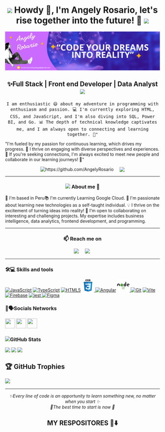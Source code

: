 <h1 align='center'> <img height="80"src="https://media1.giphy.com/media/v1.Y2lkPTc5MGI3NjExeGV5bzg5bGFtdWdhcDJ2bHB5dWFiZ2w2YXB2ZnJ4ZW5raHl5MXYxYSZlcD12MV9pbnRlcm5hbF9naWZfYnlfaWQmY3Q9Zw/aQwvKKi4Lv3t63nZl9/giphy.gif"/> Howdy 👋, I'm Angely Rosario, let's rise together into the future! 🚀 <img src="https://media0.giphy.com/media/v1.Y2lkPTc5MGI3NjExNnJ5b3BqcGhnbTh4M2FqYnJueXhpdzRodnI3cHRibXRtNDQ2bWFqaSZlcD12MV9pbnRlcm5hbF9naWZfYnlfaWQmY3Q9cw/hiJ9ypGI5tIKdwKoK2/giphy.gif" width="50"></h1>


![bannerCover](https://github.com/AngelyRosario/AngelyRosario/blob/a7d7d7d8d099540f21c109f9b1ce6ccb61ebb9ea/angely.png)

  <h2 align='center'><b>✨Full Stack | Front end Developer | Data Analyst</b><img src='https://github.com/Rishit-dagli/Rishit-dagli/blob/master/images/octocat-anime.gif' width='25'></h2>
<p align="center">
<samp>I am enthusiastic 😃 about my adventure in programming with enthusiasm and passion. 💻 I'm currently exploring HTML, CSS, and JavaScript, and I'm also diving into SQL, Power BI, and Go. 📊 The depth of technical knowledge captivates me, and I am always open to connecting and learning together. 🚀"</samp>

"I'm fueled by my passion for continuous learning, which drives my progress. 🚀 I thrive on engaging with diverse perspectives and experiences. 🌟 If you're seeking connections, I'm always excited to meet new people and collaborate in our learning journeys! 👋"

 <p align="center"> <img src="https://komarev.com/ghpvc/?username=AngelyRosario" alt="https://github.com/AngelyRosario" align="center" />&nbsp;&nbsp;&nbsp;&nbsp;
  <a href="https://www.github.com/AngelyRosario" target="_blank" rel="noreferrer"><img
src="https://img.shields.io/github/followers/AngelyRosario?logo=github&style=for-the-badge&color=facc15&labelColor=8a2be2" align="center" /></a></p>

</p>  
 <hr>
<h3 align='center'><img height="50"src="https://media0.giphy.com/media/v1.Y2lkPTc5MGI3NjExazBoZ2pqNzE0YnhqMWttMDJjOHE2MzVkc3hvYWExaTR4NnM0NXNqbyZlcD12MV9pbnRlcm5hbF9naWZfYnlfaWQmY3Q9cw/dUrwf15oqr6Dds6g6U/giphy.gif"/> About me 🌟 </h3>
📍 I'm based in Peru📚 I'm currently Learning Google Cloud.
🚀 I'm passionate about learning new technologies as a self-taught individual.
💡 I thrive on the excitement of turning ideas into reality!
🤝 I'm open to collaborating on interesting and challenging projects. My expertise includes business intelligence, data analytics, frontend development, and programming.

<hr>
<h3  align="center">📫 Reach me on</h3>
  <p align='center'>
   <a target="_blank" href="https://www.linkedin.com/in/angely-karen-rosario-topalaya-338301202/"><img src="https://img.shields.io/badge/-LinkedIn-0077B5?style=for-the-badge&logo=Linkedin&logoColor=white"></img></a>&nbsp;&nbsp;&nbsp;&nbsp;
<a target="_blank" href="karenrosariotopalaya@gmail.com"><img src="https://img.shields.io/badge/-Gmail-D14836?style=for-the-badge&logo=Gmail&logoColor=white"></img></a>&nbsp;

<hr>
<h3>🛠️💻 Skills and tools </h3>

<p>
<a href="https://developer.mozilla.org/en-US/docs/Web/JavaScript" target="_blank" rel="noreferrer"><img src="https://raw.githubusercontent.com/danielcranney/readme-generator/main/public/icons/skills/javascript-colored.svg" width="36" height="36" alt="JavaScript" /></a>
<a href="https://www.typescriptlang.org/" target="_blank" rel="noreferrer"><img src="https://raw.githubusercontent.com/danielcranney/readme-generator/main/public/icons/skills/typescript-colored.svg" width="36" height="36" alt="TypeScript" /></a>
<a href="https://developer.mozilla.org/en-US/docs/Glossary/HTML5" target="_blank" rel="noreferrer"><img src="https://raw.githubusercontent.com/danielcranney/readme-generator/main/public/icons/skills/html5-colored.svg" width="36" height="36" alt="HTML5" /></a>
<a href="https://www.w3schools.com/css/" target="_blank" rel="noreferrer"> <img src="https://raw.githubusercontent.com/devicons/devicon/master/icons/css3/css3-original-wordmark.svg" alt="css3" width="40" height="40"/> </a>
<a href="https://angular.io/" target="_blank" rel="noreferrer"><img src="https://raw.githubusercontent.com/danielcranney/readme-generator/main/public/icons/skills/angularjs-colored.svg" width="36" height="36" alt="Angular" /></a>
<a href="https://nodejs.org" target="_blank" rel="noreferrer"> <img src="https://raw.githubusercontent.com/devicons/devicon/master/icons/nodejs/nodejs-original-wordmark.svg" alt="nodejs" width="40" height="40"/>
<a href="https://git-scm.com/" target="_blank" rel="noreferrer"><img src="https://raw.githubusercontent.com/danielcranney/readme-generator/main/public/icons/skills/git-colored.svg" width="36" height="36" alt="Git" /></a>
<a href="https://vitejs.dev/" target="_blank" rel="noreferrer"><img src="https://raw.githubusercontent.com/danielcranney/readme-generator/main/public/icons/skills/vite-colored.svg" width="36" height="36" alt="Vite" /></a>
<a href="https://firebase.google.com/" target="_blank" rel="noreferrer"><img src="https://raw.githubusercontent.com/danielcranney/readme-generator/main/public/icons/skills/firebase-colored.svg" width="36" height="36" alt="Firebase" /></a>
</a> <a href="https://jestjs.io" target="_blank" rel="noreferrer"> <img src="https://www.vectorlogo.zone/logos/jestjsio/jestjsio-icon.svg" alt="jest" width="40" height="40"/> </a>
<a href="https://www.figma.com/" target="_blank" rel="noreferrer"><img src="https://raw.githubusercontent.com/danielcranney/readme-generator/main/public/icons/skills/figma-colored.svg" width="36" height="36" alt="Figma" /></a>

</p>

<h3>💬🗣️Socials Networks</h3>

<p align="left"> 
<a href="https://discord.com/users/AngelyRosario" target="_blank" rel="noreferrer"><img src="https://raw.githubusercontent.com/danielcranney/readme-generator/main/public/icons/socials/discord.svg" width="32" height="32" /></a>
<a href="https://github.com/AngelyRosario" target="_blank" rel="noreferrer"><img src="https://raw.githubusercontent.com/danielcranney/readme-generator/main/public/icons/socials/github.svg" width="32" height="32" /></a>
<a href="https://www.linkedin.com/in/angely-karen-rosario-topalaya-338301202/" target="_blank" rel="noreferrer"><img src="https://raw.githubusercontent.com/danielcranney/readme-generator/main/public/icons/socials/linkedin.svg" width="32" height="32" /></a>

</p>

<h3><img src='https://github.com/Rishit-dagli/Rishit-dagli/blob/master/images/octocat-anime.gif' width='50'>GitHub Stats</h3>

![](https://github-readme-stats.vercel.app/api?username=AngelyRosario&theme=jolly&hide_border=false&include_all_commits=true&count_private=true)
![](https://github-readme-streak-stats.herokuapp.com/?user=AngelyRosario&theme=jolly&hide_border=false)
![](https://github-readme-stats.vercel.app/api/top-langs/?username=AngelyRosario&theme=jolly&hide_border=false&include_all_commits=true&count_private=true&layout=compact)

## 🏆 GitHub Trophies

![](https://github-profile-trophy.vercel.app/?username=AngelyRosario&theme=dracula&no-frame=false&no-bg=true&margin-w=4)

<hr>
<p align="center">
   <i> ✨Every line of code is an opportunity to learn something new, no matter when you start ✨</i>
   <br>
   <i> 🌱The best time to start is now 🌱</i>
   <br>
  <time>
<h2 align="center">MY RESPOSITORES 📂⬇️ </h2>
<!--**Un perfil generalmente se vuelve un camino a donde quieres llegar, animate sigue estudiando y aprendiendo**-->
